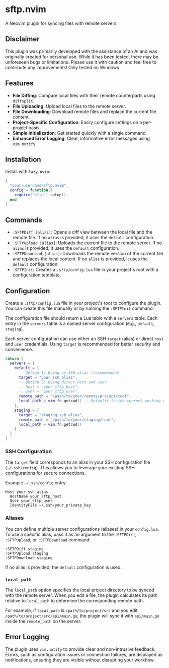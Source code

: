 # sftp.nvim

A Neovim plugin for syncing files with remote servers.

## Disclaimer

This plugin was primarily developed with the assistance of an AI and was originally created for personal use. While it has been tested, there may be unforeseen bugs or limitations. Please use it with caution and feel free to contribute any improvements!
Only tested on Windows

## Features

- **File Diffing**: Compare local files with their remote counterparts using `diffsplit`.
- **File Uploading**: Upload local files to the remote server.
- **File Downloading**: Download remote files and replace the current file content.
- **Project-Specific Configuration**: Easily configure settings on a per-project basis.
- **Simple Initialization**: Get started quickly with a single command.
- **Enhanced Error Logging**: Clear, informative error messages using `vim.notify`.

## Installation

Install with `lazy.nvim`:

```lua
{
  "your-username/sftp.nvim",
  config = function()
    require("sftp").setup()
  end
}
```

## Commands

- `:SFTPDiff [alias]`: Opens a diff view between the local file and the remote file. If no `alias` is provided, it uses the `default` configuration.
- `:SFTPUpload [alias]`: Uploads the current file to the remote server. If no `alias` is provided, it uses the `default` configuration.
- `:SFTPDownload [alias]`: Downloads the remote version of the current file and replaces the local content. If no `alias` is provided, it uses the `default` configuration.
- `:SFTPInit`: Creates a `.sftp/config.lua` file in your project's root with a configuration template.

## Configuration

Create a `.sftp/config.lua` file in your project's root to configure the plugin. You can create this file manually or by running the `:SFTPInit` command.

The configuration file should return a Lua table with a `servers` table. Each entry in the `servers` table is a named server configuration (e.g., `default`, `staging`).

Each server configuration can use either an SSH `target` (alias) or direct `host` and `user` credentials. Using `target` is recommended for better security and convenience.

```lua
return {
  servers = {
    default = {
      -- Option 1: Using an SSH alias (recommended)
      target = "your_ssh_alias",
      -- Option 2: Using direct host and user
      -- host = "your_sftp_host",
      -- user = "your_sftp_user",
      remote_path = "/path/to/your/remote/project/root",
      local_path = vim.fn.getcwd() -- Defaults to the current working directory
    },
    staging = {
      target = "staging_ssh_alias",
      remote_path = "/path/to/your/staging/root",
      local_path = vim.fn.getcwd()
    }
  }
}
```

### SSH Configuration

The `target` field corresponds to an alias in your SSH configuration file (`~/.ssh/config`). This allows you to leverage your existing SSH configurations for secure connections.

Example `~/.ssh/config` entry:
```
Host your_ssh_alias
  HostName your_sftp_host
  User your_sftp_user
  IdentityFile ~/.ssh/your_private_key
```

### Aliases

You can define multiple server configurations (aliases) in your `config.lua`. To use a specific alias, pass it as an argument to the `:SFTPDiff`, `:SFTPUpload`, or `:SFTPDownload` command:

```
:SFTPDiff staging
:SFTPUpload staging
:SFTPDownload staging
```

If no alias is provided, the `default` configuration is used.

### `local_path`

The `local_path` option specifies the local project directory to be synced with the remote server. When you edit a file, the plugin calculates its path relative to `local_path` to determine the corresponding remote path.

For example, if `local_path` is `/path/to/project/src` and you edit `/path/to/project/src/api/main.go`, the plugin will sync it with `api/main.go` inside the `remote_path` on the server.

## Error Logging

The plugin uses `vim.notify` to provide clear and non-intrusive feedback. Errors, such as configuration issues or connection failures, are displayed as notifications, ensuring they are visible without disrupting your workflow.
